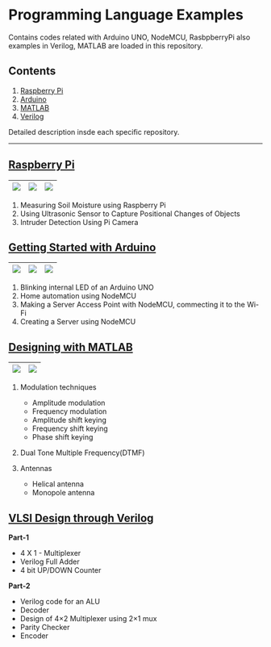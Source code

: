 # Programming Language Examples

Contains codes related with Arduino UNO, NodeMCU, RasbpberryPi also examples in Verilog, MATLAB are loaded in this repository.

## Contents

1. [Raspberry Pi](#raspberry-pi)
2. [Arduino](#getting-started-with-arduino)
3. [MATLAB](#designing-with-matlab)
4. [Verilog](#vlsi-design-through-verilog)

Detailed description insde each specific repository.

---

## [Raspberry Pi](https://github.com/Ikarthikmb/RaspberryPi_Arduino_Verilog_MATLAB-Repo/tree/master/RaspberryPi)

|![](https://raw.githubusercontent.com/Ikarthikmb/RaspberryPi_Arduino_Verilog_MATLAB-Repo/master/RaspberryPi/images/soil-moist/soil-moisture-circuit.jpg)|![](https://raw.githubusercontent.com/Ikarthikmb/RaspberryPi_Arduino_Verilog_MATLAB-Repo/master/RaspberryPi/images/distance-measure/IMG_4650-1.jpg)|![](https://raw.githubusercontent.com/Ikarthikmb/RaspberryPi_Arduino_Verilog_MATLAB-Repo/master/RaspberryPi/images/intruder-detection/circuit%20connection%20pir%20sensor%20to%20raspberry%20pi.png)|
|---|---|---|

1. Measuring Soil Moisture using Raspberry Pi
2. Using Ultrasonic Sensor to Capture Positional Changes of Objects
3. Intruder Detection Using Pi Camera

## [Getting Started with Arduino](https://github.com/Ikarthikmb/RaspberryPi_Arduino_Verilog_MATLAB-Repo/tree/master/Arduino-repo)

|![](https://raw.githubusercontent.com/Ikarthikmb/RaspberryPi_Arduino_Verilog_MATLAB-Repo/master/Nexiot-examples/session-3/s3-images/Image%2011.jpeg)|![](https://raw.githubusercontent.com/Ikarthikmb/RaspberryPi_Arduino_Verilog_MATLAB-Repo/master/Nexiot-examples/session-3/s3-images/Image%208.jpeg)|![](https://raw.githubusercontent.com/Ikarthikmb/RaspberryPi_Arduino_Verilog_MATLAB-Repo/master/Nexiot-examples/session-3/s3-images/Image%2013.jpeg)|
|---|---|---|

1. Blinking internal LED of an Arduino UNO
2. Home automation using NodeMCU
3. Making a Server Access Point with NodeMCU, commecting it to the Wi-Fi
4. Creating a Server using NodeMCU


## [Designing with MATLAB](https://github.com/Ikarthikmb/Hardware-Codes/tree/master/Matlab-files/Communications-Design-lab)

|![](https://raw.githubusercontent.com/Ikarthikmb/RaspberryPi_Arduino_Verilog_MATLAB-Repo/master/Matlab-files/Communications-Design-lab/Modulation-technique/Frequency-modulation/FM_cos_msg.jpg)|![](https://raw.githubusercontent.com/Ikarthikmb/RaspberryPi_Arduino_Verilog_MATLAB-Repo/master/Matlab-files/Communications-Design-lab/DTMF/DTMF%20000.png)|
|---|---|

1. Modulation techniques
    - Amplitude modulation
    - Frequency modulation
    - Amplitude shift keying
    - Frequency shift keying 
    - Phase shift keying
    
2. Dual Tone Multiple Frequency(DTMF)

3. Antennas
    - Helical antenna
    - Monopole antenna

## [VLSI Design through Verilog](https://github.com/Ikarthikmb/RaspberryPi_Arduino_Verilog_MATLAB-Repo/tree/master/Verilog-examples)

**Part-1**

- 4 X 1 - Multiplexer
- Verilog Full Adder
- 4 bit UP/DOWN Counter

**Part-2**

- Verilog code for an ALU
- Decoder
- Design of 4×2 Multiplexer using 2×1 mux
- Parity Checker
- Encoder
